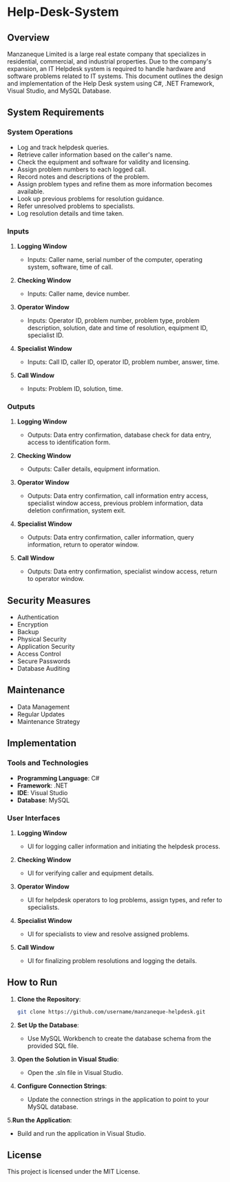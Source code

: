 # Help-Desk-System

## Overview

Manzaneque Limited is a large real estate company that specializes in residential, commercial, and industrial properties. Due to the company's expansion, an IT Helpdesk system is required to handle hardware and software problems related to IT systems. This document outlines the design and implementation of the Help Desk system using C#, .NET Framework, Visual Studio, and MySQL Database.

## System Requirements

### System Operations

- Log and track helpdesk queries.
- Retrieve caller information based on the caller's name.
- Check the equipment and software for validity and licensing.
- Assign problem numbers to each logged call.
- Record notes and descriptions of the problem.
- Assign problem types and refine them as more information becomes available.
- Look up previous problems for resolution guidance.
- Refer unresolved problems to specialists.
- Log resolution details and time taken.

### Inputs

1. **Logging Window**
   - Inputs: Caller name, serial number of the computer, operating system, software, time of call.

2. **Checking Window**
   - Inputs: Caller name, device number.

3. **Operator Window**
   - Inputs: Operator ID, problem number, problem type, problem description, solution, date and time of resolution, equipment ID, specialist ID.

4. **Specialist Window**
   - Inputs: Call ID, caller ID, operator ID, problem number, answer, time.

5. **Call Window**
   - Inputs: Problem ID, solution, time.

### Outputs

1. **Logging Window**
   - Outputs: Data entry confirmation, database check for data entry, access to identification form.

2. **Checking Window**
   - Outputs: Caller details, equipment information.

3. **Operator Window**
   - Outputs: Data entry confirmation, call information entry access, specialist window access, previous problem information, data deletion confirmation, system exit.

4. **Specialist Window**
   - Outputs: Data entry confirmation, caller information, query information, return to operator window.

5. **Call Window**
   - Outputs: Data entry confirmation, specialist window access, return to operator window.

## Security Measures

- Authentication
- Encryption
- Backup
- Physical Security
- Application Security
- Access Control
- Secure Passwords
- Database Auditing

## Maintenance

- Data Management
- Regular Updates
- Maintenance Strategy

## Implementation

### Tools and Technologies

- **Programming Language**: C#
- **Framework**: .NET
- **IDE**: Visual Studio
- **Database**: MySQL

### User Interfaces

1. **Logging Window**
   - UI for logging caller information and initiating the helpdesk process.

2. **Checking Window**
   - UI for verifying caller and equipment details.

3. **Operator Window**
   - UI for helpdesk operators to log problems, assign types, and refer to specialists.

4. **Specialist Window**
   - UI for specialists to view and resolve assigned problems.

5. **Call Window**
   - UI for finalizing problem resolutions and logging the details.

## How to Run

1. **Clone the Repository**:
   ```bash
   git clone https://github.com/username/manzaneque-helpdesk.git

2. **Set Up the Database**:
   - Use MySQL Workbench to create the database schema from the provided SQL file.
     
3. **Open the Solution in Visual Studio**:
   - Open the .sln file in Visual Studio.
     
4. **Configure Connection Strings**:
   - Update the connection strings in the application to point to your MySQL database.

5.**Run the Application**:
   - Build and run the application in Visual Studio.

   
## License
This project is licensed under the MIT License.
